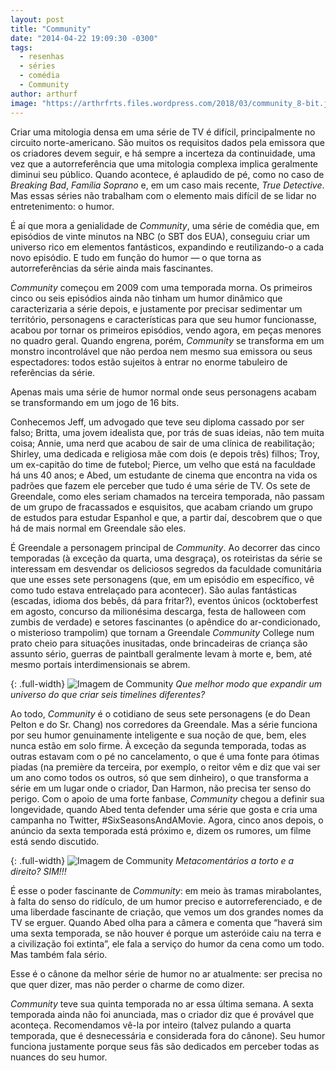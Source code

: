 ```yaml
---
layout: post
title: "Community"
date: "2014-04-22 19:09:30 -0300"
tags:
  - resenhas
  - séries
  - comédia
  - Community
author: arthurf
image: "https://arthrfrts.files.wordpress.com/2018/03/community_8-bit.jpg"
---
```


Criar uma mitologia densa em uma série de TV é difícil, principalmente no circuito norte-americano. São muitos os requisitos dados pela emissora que os criadores devem seguir, e há sempre a incerteza da continuidade, uma vez que a autorreferência que uma mitologia complexa implica geralmente diminui seu público. Quando acontece, é aplaudido de pé, como no caso de _Breaking Bad_, _Família Soprano_ e, em um caso mais recente, _True Detective_. Mas essas séries não trabalham com o elemento mais difícil de se lidar no entretenimento: o humor.

É aí que mora a genialidade de _Community_, uma série de comédia que, em episódios de vinte minutos na NBC (o SBT dos EUA), conseguiu criar um universo rico em elementos fantásticos, expandindo e reutilizando-o a cada novo episódio. E tudo em função do humor — o que torna as autorreferências da série ainda mais fascinantes.

_Community_ começou em 2009 com uma temporada morna. Os primeiros cinco ou seis episódios ainda não tinham um humor dinâmico que caracterizaria a série depois, e justamente por precisar sedimentar um território, personagens e características para que seu humor funcionasse, acabou por tornar os primeiros episódios, vendo agora, em peças menores no quadro geral. Quando engrena, porém, _Community_ se transforma em um monstro incontrolável que não perdoa nem mesmo sua emissora ou seus espectadores: todos estão sujeitos à entrar no enorme tabuleiro de referências da série.

Apenas mais uma série de humor normal onde seus personagens acabam se transformando em um jogo de 16 bits.

Conhecemos Jeff, um advogado que teve seu diploma cassado por ser falso; Britta, uma jovem idealista que, por trás de suas ideias, não tem muita coisa; Annie, uma nerd que acabou de sair de uma clínica de reabilitação; Shirley, uma dedicada e religiosa mãe com dois (e depois três) filhos; Troy, um ex-capitão do time de futebol; Pierce, um velho que está na faculdade há uns 40 anos; e Abed, um estudante de cinema que encontra na vida os padrões que fazem ele perceber que tudo é uma série de TV. Os sete de Greendale, como eles seriam chamados na terceira temporada, não passam de um grupo de fracassados e esquisitos, que acabam criando um grupo de estudos para estudar Espanhol e que, a partir daí, descobrem que o que há de mais normal em Greendale são eles.

É Greendale a personagem principal de _Community_. Ao decorrer das cinco temporadas (à exceção da quarta, uma desgraça), os roteiristas da série se interessam em desvendar os deliciosos segredos da faculdade comunitária que une esses sete personagens (que, em um episódio em específico, vê como tudo estava entrelaçado para acontecer). São aulas fantásticas (escadas, idioma dos bebês, dá para fritar?), eventos únicos (ocktoberfest em agosto, concurso da milionésima descarga, festa de halloween com zumbis de verdade) e setores fascinantes (o apêndice do ar-condicionado, o misterioso trampolim) que tornam a Greendale _Community_ College num prato cheio para situações inusitadas, onde brincadeiras de criança são assunto sério, guerras de paintball geralmente levam à morte e, bem, até mesmo portais interdimensionais se abrem.

{: .full-width}
![Imagem de Community](https://arthrfrts.files.wordpress.com/2018/03/community304.jpg)
_Que melhor modo que expandir um universo do que criar seis timelines diferentes?_

Ao todo, _Community_ é o cotidiano de seus sete personagens (e do Dean Pelton e do Sr. Chang) nos corredores da Greendale. Mas a série funciona por seu humor genuinamente inteligente e sua noção de que, bem, eles nunca estão em solo firme. À exceção da segunda temporada, todas as outras estavam com o pé no cancelamento, o que é uma fonte para ótimas piadas (na première da terceira, por exemplo, o reitor vêm e diz que vai ser um ano como todos os outros, só que sem dinheiro), o que transforma a série em um lugar onde o criador, Dan Harmon, não precisa ter senso do perigo. Com o apoio de uma forte fanbase, _Community_ chegou a definir sua longevidade, quando Abed tenta defender uma série que gosta e cria uma campanha no Twitter, #SixSeasonsAndAMovie. Agora, cinco anos depois, o anúncio da sexta temporada está próximo e, dizem os rumores, um filme está sendo discutido.

{: .full-width}
![Imagem de Community](https://arthrfrts.files.wordpress.com/2018/03/community-2x18-1024x576.jpg)
_Metacomentários a torto e a direito? SIM!!!_

É esse o poder fascinante de _Community_: em meio às tramas mirabolantes, à falta do senso do ridículo, de um humor preciso e autorreferenciado, e de uma liberdade fascinante de criação, que vemos um dos grandes nomes da TV se erguer. Quando Abed olha para a câmera e comenta que “haverá sim uma sexta temporada, se não houver é porque um asteróide caiu na terra e a civilização foi extinta”, ele fala a serviço do humor da cena como um todo. Mas também fala sério.

Esse é o cânone da melhor série de humor no ar atualmente: ser precisa no que quer dizer, mas não perder o charme de como dizer.

_Community_ teve sua quinta temporada no ar essa última semana. A sexta temporada ainda não foi anunciada, mas o criador diz que é provável que aconteça. Recomendamos vê-la por inteiro (talvez pulando a quarta temporada, que é desnecessária e considerada fora do cânone). Seu humor funciona justamente porque seus fãs são dedicados em perceber todas as nuances do seu humor.
